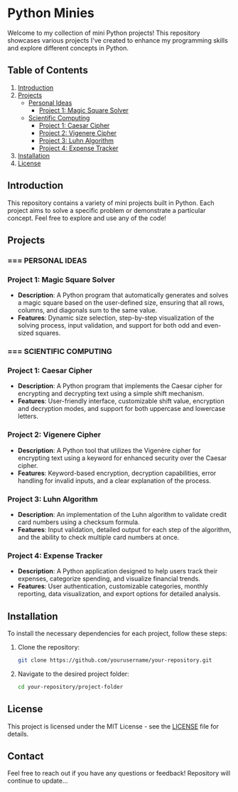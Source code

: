 # Python Minies

Welcome to my collection of mini Python projects! This repository showcases various projects I've created to enhance my programming skills and explore different concepts in Python.

## Table of Contents

1. [Introduction](#introduction)
2. [Projects](#projects)
   - [Personal Ideas](#personal-ideas)
     - [Project 1: Magic Square Solver](#project-1-magic-square-solver)
   - [Scientific Computing](#-scientific-computing)
     - [Project 1: Caesar Cipher](#project-1-caesar-cipher)
     - [Project 2: Vigenere Cipher](#project-2-vigenere-cipher)
     - [Project 3: Luhn Algorithm](#project-3-luhn-algorithm)
     - [Project 4: Expense Tracker](#project-4-expense-tracker)
3. [Installation](#installation)
4. [License](#license)

## Introduction

This repository contains a variety of mini projects built in Python. Each project aims to solve a specific problem or demonstrate a particular concept. Feel free to explore and use any of the code!

## Projects

### === PERSONAL IDEAS

### Project 1: Magic Square Solver

- **Description**: A Python program that automatically generates and solves a magic square based on the user-defined size, ensuring that all rows, columns, and diagonals sum to the same value.
- **Features**: Dynamic size selection, step-by-step visualization of the solving process, input validation, and support for both odd and even-sized squares.

### === SCIENTIFIC COMPUTING

### Project 1: Caesar Cipher

- **Description**: A Python program that implements the Caesar cipher for encrypting and decrypting text using a simple shift mechanism.
- **Features**: User-friendly interface, customizable shift value, encryption and decryption modes, and support for both uppercase and lowercase letters.

### Project 2: Vigenere Cipher

- **Description**: A Python tool that utilizes the Vigenère cipher for encrypting text using a keyword for enhanced security over the Caesar cipher.
- **Features**: Keyword-based encryption, decryption capabilities, error handling for invalid inputs, and a clear explanation of the process.

### Project 3: Luhn Algorithm

- **Description**: An implementation of the Luhn algorithm to validate credit card numbers using a checksum formula.
- **Features**: Input validation, detailed output for each step of the algorithm, and the ability to check multiple card numbers at once.

### Project 4: Expense Tracker

- **Description**: A Python application designed to help users track their expenses, categorize spending, and visualize financial trends.
- **Features**: User authentication, customizable categories, monthly reporting, data visualization, and export options for detailed analysis.

## Installation

To install the necessary dependencies for each project, follow these steps:

1. Clone the repository:
   ```bash
   git clone https://github.com/yourusername/your-repository.git
   ```
2. Navigate to the desired project folder:
   ```bash
   cd your-repository/project-folder
   ```

## License

This project is licensed under the MIT License - see the [LICENSE](LICENSE) file for details.

## Contact

Feel free to reach out if you have any questions or feedback!
Repository will continue to update...
